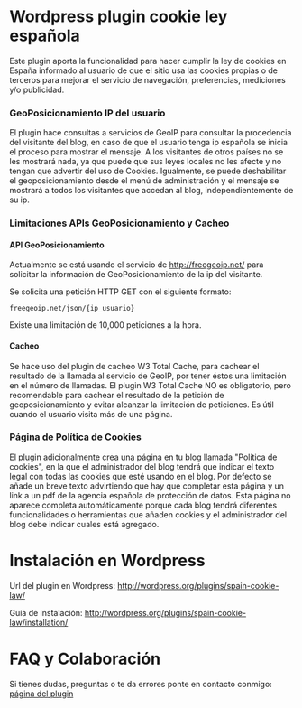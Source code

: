 Wordpress plugin cookie ley española
=======================

Este plugin aporta la funcionalidad para hacer cumplir la ley de cookies en España informado al usuario de que el sitio usa las cookies propias o de terceros para mejorar el servicio de navegación, preferencias, mediciones y/o publicidad.

### GeoPosicionamiento IP del usuario

El plugin hace consultas a servicios de GeoIP para consultar la procedencia del visitante del blog, en caso de que el usuario tenga ip española se inicia el proceso para mostrar el mensaje. A los visitantes de otros países no se les mostrará nada, ya que puede que sus leyes locales no les afecte y no tengan que advertir del uso de Cookies. Igualmente, se puede deshabilitar el geoposicionamiento desde el menú de administración y el mensaje se mostrará a todos los visitantes que accedan al blog, independientemente de su ip.

### Limitaciones APIs GeoPosicionamiento y Cacheo

#### API GeoPosicionamiento

Actualmente se está usando el servicio de http://freegeoip.net/ para solicitar la información de GeoPosicionamiento de la ip del visitante. 

Se solicita una petición HTTP GET con el siguiente formato:

`
freegeoip.net/json/{ip_usuario}
`

Existe una limitación de 10,000 peticiones a la hora.

#### Cacheo

Se hace uso del plugin de cacheo W3 Total Cache, para cachear el resultado de la llamada al servicio de GeoIP, por tener éstos una limitación en el número de llamadas. El plugin W3 Total Cache NO es obligatorio, pero recomendable para cachear el resultado de la petición de geoposicionamiento y evitar alcanzar la limitación de peticiones. Es útil cuando el usuario visita más de una página.

### Página de Política de Cookies

El plugin adicionalmente crea una página en tu blog llamada "Política de cookies", en la que el administrador del blog tendrá que indicar el texto legal con todas las cookies que esté usando en el blog. 
Por defecto se añade un breve texto advirtiendo que hay que completar esta página y un link a un pdf de la agencia española de protección de datos. 
Esta página no aparece completa automáticamente porque cada blog tendrá diferentes funcionalidades o herramientas que añaden cookies y el administrador del blog debe indicar cuales está agregado.


Instalación en Wordpress
=======================

Url del plugin en Wordpress: <a href="http://wordpress.org/plugins/spain-cookie-law/">http://wordpress.org/plugins/spain-cookie-law/</a>

Guía de instalación: <a href="http://wordpress.org/plugins/spain-cookie-law/installation/">http://wordpress.org/plugins/spain-cookie-law/installation/</a>

FAQ y Colaboración
=======================

Si tienes dudas, preguntas o te da errores ponte en contacto conmigo: <a href="http://www.pedroventura.com/internet/plugin-en-wordpress-cumplir-ley-espanola/#comments">página del plugin</a>

